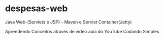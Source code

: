 # despesas-web
Java Web-(Servlets e JSP) - Maven e Servlet Container(Jetty)

Aprendendo Conceitos através de video aula do YouTube Codando Simples
